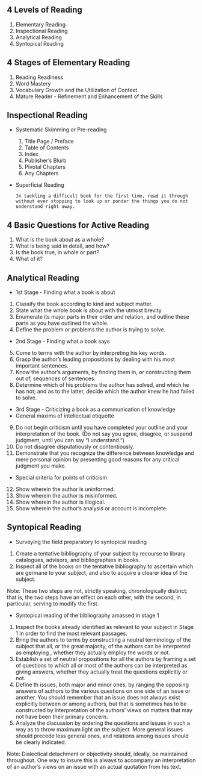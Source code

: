 ## 4 Levels of Reading

1.  Elementary Reading
2.  Inspectional Reading
3.  Analytical Reading
4.  Syntopical Reading



## 4 Stages of Elementary Reading

1. Reading Readiness
2. Word Mastery
3. Vocabulary Growth and the Utilization of Context
4. Mature Reader - Refinement and Enhancement of the Skills



## Inspectional Reading

- Systematic Skimming or Pre-reading

  1. Title Page / Preface
  2. Table of Contents
  3. Index
  4. Publisher’s Blurb
  5. Pivotal Chapters
  6. Any Chapters

- Superficial Reading

  `In tackling a difficult book for the first time, read it through without ever stopping to look up or ponder the things you do not understand right away.`



## 4 Basic Questions for Active Reading

1. What is the book about as a whole?
2. What is being said in detail, and how?
3. Is the book true, in whole or part?
4. What of it?



## Analytical Reading

- 1st Stage - Finding what a book is about

1. Classify the book according to kind and subject matter.
2. State what the whole book is about with the utmost brevity.
3. Enumerate its major parts in their order and relation, and outline these parts as you have outlined the whole.
4. Define the problem or problems the author is trying to solve.

- 2nd Stage - Finding what a book says

5. Come to terms with the author by interpreting his key words.
6. Grasp the author’s leading propositions by dealing with his most important sentences.
7. Know the author’s arguments, by finding them in, or constructing them out of, sequences of sentences.
8. Determine which of his problems the author has solved, and which he has not; and as to the latter, decide which the author knew he had failed to solve.

- 3rd Stage - Criticizing a book as a communication of knowledge
- General maxims of intellectual etiquette

9. Do not begin criticism until you have completed your outline and your interpretation of the book. (Do not say you agree, disagree, or suspend judgment, until you can say “I understand.”)
10. Do not disagree disputatiously or contentiously.
11. Demonstrate that you recognize the difference between knowledge and mere personal opinion by presenting good reasons for any critical judgment you make.

- Special criteria for points of criticism

12. Show wherein the author is uninformed.
13. Show wherein the author is misinformed.
14. Show wherein the author is illogical.
15. Show wherein the author’s analysis or account is incomplete.



## Syntopical Reading

- Surveying the field preparatory to syntopical reading

1. Create a tentative bibliography of your subject by recourse to library catalogues, advisors, and bibliographies in books.
2. Inspect all of the books on the tentative bibliography to ascertain which are germane to your subject, and also to acquire a clearer idea of the subject.

Note: These two steps are not, strictly speaking, chronologically distinct; that is, the two steps have an effect on each other, with the second, in particular, serving to modify the first.

- Syntopical reading of the bibliography amassed in stage 1

1. Inspect the books already identified as relevant to your subject in Stage 1 in order to find the most relevant passages.
2. Bring the authors to terms by constructing a neutral terminology of the subject that all, or the great majority, of the authors can be interpreted as employing , whether they actually employ the words or not.
3. Establish a set of neutral propositions for all the authors by framing a set of questions to which all or most of the authors can be interpreted as giving answers, whether they actually treat the questions explicitly or not.
4. Define th issues, both major and minor ones, by ranging the opposing answers of authors to the various questions on one side of an issue or another. You should remember that an issue does not always exist explicitly between or among authors, but that is sometimes has to be constructed by interpretation of the authors’ views on matters that may not have been their primary concern.
5. Analyze the discussion by ordering the questions and issues in such a way as to throw maximum light on the subject. More general issues should precede less general ones, and relations among issues should be clearly indicated.

Note: Dialectical detachment or objectivity should, ideally, be maintained throughout. One way to insure this is always to accompany an interpretation of an author’s views on an issue with an actual quotation from his text.